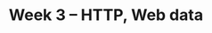 ---
title: "Week 3 \u2013 HTTP, Web data"
weekNumber: 3
days:
  - date: '2024-08-20'
    events:
      - name: LEC 9
        type: lecture
        title: HTTP Basics
        blank: resources/lectures/lec09/lec09-live.html
        filled: resources/lectures/lec09/lec09.html
        reading: '[Ch. 14.2-14.4](https://learningds.org/ch/14/web_json.html)'
      - name: EXAM
        type: exam
        title: Midterm Exam (in class)
        blank: resources/exams/midterm.pdf
        filled: resources/exams/SOLUTIONS-midterm.pdf
        reading: '[Info Sheet for Midterm](resources/exams/midterm-info.pdf)'

  - date: '2024-08-21'
    events:
      - name: LAB 4
        type: lab
        title: Hypothesis and Permutation Testing
        url: https://github.com/dsc-courses/dsc80-2024-sp/tree/main/labs/lab04
        reading: '[Ch. 17](https://learningds.org/ch/17/inf_pred_gen_intro.html)'
      - name: PROJ 2
        type: proj
        title: Project 2
        reading: ''
        url: https://github.com/dsc-courses/dsc80-2024-sp/tree/main/projects/02-loan_applications
      - name: DISC 5
        type: disc
        blank: discussions/disc05/disc05_worksheet.pdf
        filled: discussions/disc05/disc05_filled.pdf
        title: Exam Prep 5
        reading: '[Slides](discussions/disc05/disc05.pdf), [Video](https://youtu.be/IFUWwKEfpio)'

  - date: '2024-08-22'
    events:
      - name: LEC 10
        type: lecture
        title: Web Scraping
        blank: resources/lectures/lec10/lec10-live.html
        filled: resources/lectures/lec10/lec10.html
        reading: '[Ch. 14.2-14.4](https://learningds.org/ch/14/web_json.html)'
        podcast: https://youtu.be/ji-HZpaO5ng
      - name: LEC 11
        type: lecture
        title: Regular Expressions
        blank: resources/lectures/lec11/lec11-live.html
        filled: resources/lectures/lec11/lec11.html
        reading: '[Ch. 13](https://learningds.org/ch/13/text_intro.html)'

  - date: '2024-08-23'
    events:
      - name: LAB 5
        type: lab
        title: Missing Values and Imputation
        url: https://github.com/dsc-courses/dsc80-2024-sp/tree/main/labs/lab05
        reading: ''
      - name: DISC 6
        type: disc
        title: Exam Prep 6
        blank: discussions/disc06/disc06_worksheet.pdf
        filled: discussions/disc06/disc06_solutions.pdf
        reading: '[Slides](discussions/disc06/disc06.pdf)'
      # - name: PROJ 3
      #   type: proj
      #   title: Project 3 checkpoint
      #   reading: ''
      #   url: https://github.com/dsc-courses/dsc80-2024-sp/tree/main/projects/03-language_models
---